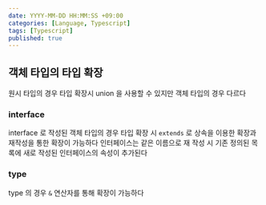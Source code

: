```yaml
---
date: YYYY-MM-DD HH:MM:SS +09:00
categories: [Language, Typescript]
tags: [Typescript]
published: true
---
```


## 객체 타입의 타입 확장
원시 타입의 경우 타입 확장시 union 을 사용할 수 있지만
객체 타입의 경우 다르다

### interface
interface 로 작성된 객체 타입의 경우 타입 확장 시 
`extends` 로 상속을 이용한 확장과
재작성을 통한 확장이 가능하다
인터페이스는 같은 이름으로 재 작성 시 기존 정의된 목록에 
새로 작성된 인터페이스의 속성이 추가된다


### type
type 의 경우 `&` 연산자를 통해 확장이 가능하다




